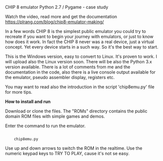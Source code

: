 CHIP 8 emulator Python 2.7 / Pygame - case study

Watch the video, read more and get the documentation https://plrang.com/blog/chip8-emulator-making/

In a few words CHIP 8 is the simplest public emulator you could try to recreate if you want to begin your journey with emulators, or just to know how does it work. In fact the CHIP 8 never was a real device, just a virtual concept. Yet every device starts in a such way. So it's the best way to start.

This is the Windows version, easy to convert to Linux. It's proven to work. I will upload also the Linux version soon.
There will be also the Python 3.x version available.
There is a lot of comments from me and the documentation in the code, also there is a live console output available for the emulator, pseudo assembler display, registers etc.

You may want to read also the introduction in the script 'chip8emu.py' file for more tips.

<b>How to install and run</b>

Download or clone the files. The "ROMs" directory contains the public domain ROM files with simple games and demos.

Enter the command to run the emulator.
<pre><code>
 	chip8emu.py
</code></pre>

Use up and down arrows to switch the ROM in the realtime. Use the numeric keypad keys to TRY TO PLAY, cause it's not se easy.
